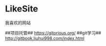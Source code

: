 LikeSite
========

我喜欢的网站

##项目托管##
 https://gitorious.org/
##git学习##
 http://gitbook.liuhui998.com/index.html
